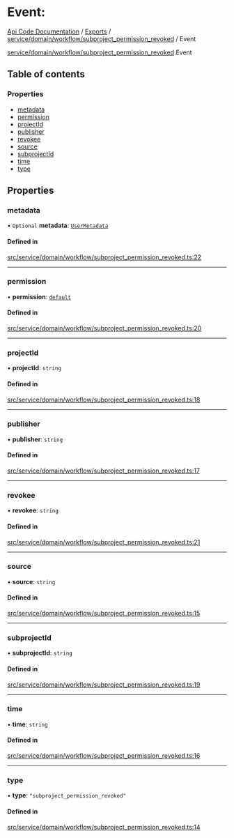 # Event: 
 
[Api Code Documentation](../README.md) / [Exports](../modules.md) / [service/domain/workflow/subproject\_permission\_revoked](../modules/service_domain_workflow_subproject_permission_revoked.md) / Event

[service/domain/workflow/subproject\_permission\_revoked](../modules/service_domain_workflow_subproject_permission_revoked.md).Event

## Table of contents

### Properties

- [metadata](service_domain_workflow_subproject_permission_revoked.Event.md#metadata)
- [permission](service_domain_workflow_subproject_permission_revoked.Event.md#permission)
- [projectId](service_domain_workflow_subproject_permission_revoked.Event.md#projectid)
- [publisher](service_domain_workflow_subproject_permission_revoked.Event.md#publisher)
- [revokee](service_domain_workflow_subproject_permission_revoked.Event.md#revokee)
- [source](service_domain_workflow_subproject_permission_revoked.Event.md#source)
- [subprojectId](service_domain_workflow_subproject_permission_revoked.Event.md#subprojectid)
- [time](service_domain_workflow_subproject_permission_revoked.Event.md#time)
- [type](service_domain_workflow_subproject_permission_revoked.Event.md#type)

## Properties

### metadata

• `Optional` **metadata**: [`UserMetadata`](../modules/service_domain_metadata.md#usermetadata)

#### Defined in

[src/service/domain/workflow/subproject_permission_revoked.ts:22](https://github.com/openkfw/TruBudget/blob/422cbec/api/src/service/domain/workflow/subproject_permission_revoked.ts#L22)

___

### permission

• **permission**: [`default`](../modules/authz_intents.md#default)

#### Defined in

[src/service/domain/workflow/subproject_permission_revoked.ts:20](https://github.com/openkfw/TruBudget/blob/422cbec/api/src/service/domain/workflow/subproject_permission_revoked.ts#L20)

___

### projectId

• **projectId**: `string`

#### Defined in

[src/service/domain/workflow/subproject_permission_revoked.ts:18](https://github.com/openkfw/TruBudget/blob/422cbec/api/src/service/domain/workflow/subproject_permission_revoked.ts#L18)

___

### publisher

• **publisher**: `string`

#### Defined in

[src/service/domain/workflow/subproject_permission_revoked.ts:17](https://github.com/openkfw/TruBudget/blob/422cbec/api/src/service/domain/workflow/subproject_permission_revoked.ts#L17)

___

### revokee

• **revokee**: `string`

#### Defined in

[src/service/domain/workflow/subproject_permission_revoked.ts:21](https://github.com/openkfw/TruBudget/blob/422cbec/api/src/service/domain/workflow/subproject_permission_revoked.ts#L21)

___

### source

• **source**: `string`

#### Defined in

[src/service/domain/workflow/subproject_permission_revoked.ts:15](https://github.com/openkfw/TruBudget/blob/422cbec/api/src/service/domain/workflow/subproject_permission_revoked.ts#L15)

___

### subprojectId

• **subprojectId**: `string`

#### Defined in

[src/service/domain/workflow/subproject_permission_revoked.ts:19](https://github.com/openkfw/TruBudget/blob/422cbec/api/src/service/domain/workflow/subproject_permission_revoked.ts#L19)

___

### time

• **time**: `string`

#### Defined in

[src/service/domain/workflow/subproject_permission_revoked.ts:16](https://github.com/openkfw/TruBudget/blob/422cbec/api/src/service/domain/workflow/subproject_permission_revoked.ts#L16)

___

### type

• **type**: ``"subproject_permission_revoked"``

#### Defined in

[src/service/domain/workflow/subproject_permission_revoked.ts:14](https://github.com/openkfw/TruBudget/blob/422cbec/api/src/service/domain/workflow/subproject_permission_revoked.ts#L14)

